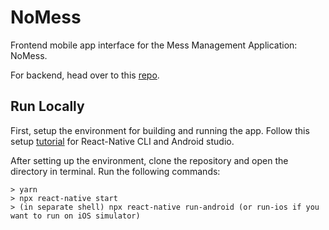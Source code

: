 # NoMess
Frontend mobile app interface for the Mess Management Application: NoMess.

For backend, head over to this [repo](https://github.com/prasunka/mess-management-server).


## Run Locally
First, setup the environment for building and running the app. Follow this setup [tutorial](https://reactnative.dev/docs/environment-setup) for React-Native CLI and Android studio.

After setting up the environment, clone the repository and open the directory in terminal. Run the following commands:
```
> yarn
> npx react-native start
> (in separate shell) npx react-native run-android (or run-ios if you want to run on iOS simulator)
```

